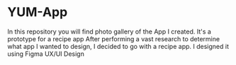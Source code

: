 # YUM-App
In this repository you will find photo gallery of the App I created.
It's a prototype for a recipe app
After performing a vast research to determine what app I wanted to design, I decided to go with a recipe app. 
I designed it using Figma
UX/UI Design

